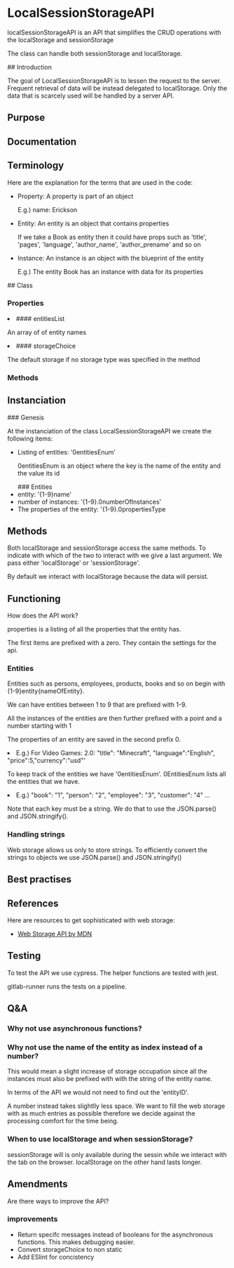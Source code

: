 # LocalSessionStorageAPI

<p>localSessionStorageAPI is an API that simplifies the CRUD operations with the localStorage and sessionStorage</p>

<p>The class can handle both sessionStorage and localStorage.</p>

<div id="introduction">
## Introduction
<p>The goal of LocalSessionStorageAPI is to lessen the request to the server. Frequent retrieval of data will be instead delegated to localStorage. Only the data that is scarcely used will be handled by a server API.</p>
<h2>Purpose</h2>

</div>

<div id="documentation">
<h2>Documentation</h2>
<div id="terminology">
<h2>Terminology</h2>
<p>Here are the explanation for the terms that are used in the code:</p>
<ul>
<li>Property: A property is part of an object</li>
<p>E.g.) name: Erickson</p>
<li>Entity: An entity is an object that contains properties</li>
<p>If we take a Book as entity then it could have props such as 'title', 'pages', 'language', 'author_name', 'author_prename' and so on</p>
<li>Instance: An instance is an object with the blueprint of the entity</li>
<p>E.g.) The entity Book has an instance with data for its properties</p>
</ul>
<div id="class">
## Class
<h3>Properties</h3>
<li>
#### entitiesList
<p>An array of of entity names</p>
</li>
<li>
#### storageChoice
<p>The default storage if no storage type was specified in the method</p>
</li>
<h3>Methods</h3>
</div>

</div>
<div id="instanciation">
<h2>Instanciation</h2>
### Genesis
<p>At the instanciation of the class LocalSessionStorageAPI we create the following items:</p>
<ul>
<li>Listing of entities: '0entitiesEnum'</li>
<p>0entitiesEnum is an object where the key is the name of the entity and the value its id</p>
### Entities
<li>entity: '{1-9}name'</li>
<li>number of instances: '{1-9}.0numberOfInstances'</li>
<li>The properties of the entity: '{1-9}.0propertiesType</li>
</ul>

</div>
<div id="methods">
<h2>Methods</h2>
<p>Both localStorage and sessionStorage access the same methods. To indicate with which of the two to interact with we give a last argument. We pass either 'localStorage' or 'sessionStorage'.</p>
<p>By default we interact with localStorage because the data will persist.</p>

</div>

<div id="functioning">
<h2>Functioning</h2>
<p>How does the API work?</p>

<p>properties is a listing of all the properties that the entity has.</p>
<p>The first items are prefixed with a zero. They contain the settings for the api.</p>

<h3>Entities</h3>
<p>Entities such as persons, employees, products, books and so on begin with {1-9}entity{nameOfEntity}.</p>
<p>We can have entities between 1 to 9 that are prefixed with 1-9.</p>
<p>All the instances of the entities are then further prefixed with a point and a number starting with 1</p>
<p>The properties of an entity are saved in the second prefix 0.</p>
<li>E.g.) For Video Games: 2.0: "title": "Minecraft", "language":"English", "price":5,"currency":"usd"'</li>

<p>To keep track of the entities we have '0entitiesEnum'. 0EntitiesEnum lists all the entities that we have.</p>
<li>E.g.) "book": "1", "person": "2", "employee": "3", "customer": "4" ...</li>
<p>Note that each key must be a string. We do that to use the JSON.parse() and JSON.stringify().</p>

<h3>Handling strings</h3>
<p>Web storage allows us only to store strings. To efficiently convert the strings to objects we use JSON.parse() and JSON.stringify()</p>

</div>

<div id="bestpractises">
<h2>Best practises</h2>

</div>
</div>

<div id="references">
<h2>References</h2>
<p>Here are resources to get sophisticated with web storage:</p>
<ul>
<li><a href="https://developer.mozilla.org/en-US/docs/Web/API/Web_Storage_API">Web Storage API by MDN</a></li>
</ul>
</div>

<div id="testing">
<h2>Testing</h2>
<p>To test the API we use cypress. The helper functions are tested with jest.</p>
<p>gitlab-runner runs the tests on a pipeline.</p>
</div>

<div id="qanda">
<h2>Q&A</h2>
<h3>Why not use asynchronous functions?</h3>
<h3>Why not use the name of the entity as index instead of a number?</h3>
<p>This would mean a slight increase of storage occupation since all the instances must also be prefixed with with the string of the entity name.</p>
<p>In terms of the API we would not need to find out the 'entityID'.</p>
<p>A number instead takes slightlly less space. We want to fill the web storage with as much entries as possible therefore we decide against the processing comfort for the time being.</p>

<h3>When to use localStorage and when sessionStorage?</h3>
<p>sessionStorage will is only available during the sessin while we interact with the tab on the browser. localStorage on the other hand lasts longer.</p>

</div>

<div id="improvements">
<h2>Amendments</h2>
<p>Are there ways to improve the API?</p>
<h3>improvements</h3>
<ul>

<li>
Return specifc messages instead of booleans for the asynchronous functions. This makes debugging easier.
</li>

<li>
Convert storageChoice to non static
</li>

<li>
Add ESlint for concistency
</li>

</ul>
</div>
